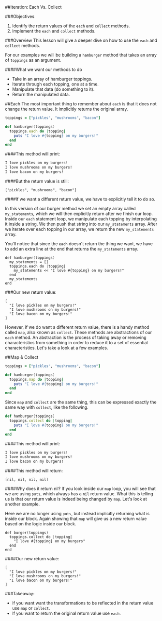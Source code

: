 ##Iteration: Each Vs. Collect


###Objectives
1. Identify the return values of the `each` and `collect` methods.
2. Implement the `each` and `collect` methods.

###Overview
This lesson will give a deeper dive on how to use the `each` and `collect` methods.


For our examples we will be building a `hamburger` method that takes an array of `toppings` as an argument.

####What we want our methods to do
- Take in an array of hamburger toppings.
- Iterate through each topping, one at a time.
- Manipulate that data (do something to it).
- Return the manipulated data.

##Each
The most important thing to remember about `each` is that it does not change the return value. It implicitly returns the original array.

```ruby
toppings = ["pickles", "mushrooms", "bacon"]

def hamburger(toppings)
  toppings.each do |topping|
    puts "I love #{topping} on my burgers!"
  end
end
```
####This method will print:

```ruby
I love pickles on my burgers!
I love mushrooms on my burgers!
I love bacon on my burgers!
```

####But the return value is still:

`["pickles", "mushrooms", "bacon"]`

####If we want a different return value, we have to explicitly tell it to do so.

In this version of our burger method we set an empty array called `my_statements`, which we will then explicitly return after we finish our loop.
Inside our `each` statement loop, we manipulate each topping by interpolating it inside a string. We then push that string into our `my_statements` array.
After we iterate over each topping in our array, we return the new `my_statements` array.

You'll notice that since the `each` doesn't return the thing we want, we have to add an extra line at the end that returns the `my_statements` array.

```
def hamburger(toppings)
  my_statements = []
  toppings.each do |topping|
    my_statements << "I love #{topping} on my burgers!"
  end
  my_statements
end
```
###Our new return value:
```
[
  "I love pickles on my burgers!"
  "I love mushrooms on my burgers!"  
  "I love bacon on my burgers!"
]
```
However, if we do want a different return value, there is a handy method called `map`, also known as `collect`. These methods are abstractions of our `each` method. An abstraction is the process of taking away or removing characteristics from something in order to reduce it to a set of essential characteristics. Let's take a look at a few examples.


##Map & Collect

```ruby
toppings = ["pickles", "mushrooms", "bacon"]

def hamburger(toppings)
  toppings.map do |topping|
    puts "I love #{topping} on my burgers!"
  end
end
```
Since `map` and `collect` are the same thing, this can be expressed exactly the same way with `collect`, like the following.

```ruby
def hamburger(toppings)
  toppings.collect do |topping|
    puts "I love #{topping} on my burgers!"
  end
end
```

####This method will print:
```ruby
I love pickles on my burgers!
I love mushrooms on my burgers!
I love bacon on my burgers!
```
####This method will return:

`[nil, nil, nil, nil]`

####Why does it return nil?
If you look inside our `map` loop, you will see that we are using `puts`, which always has a `nil` return value. What this is telling us is that our return value is indeed being changed by `map`. Let's look at another example.

Here we are no longer using `puts`, but instead implicitly returning what is inside our block. Again showing that `map` will give us a new return value based on the logic inside our block.

```
def burger(toppings)
  toppings.collect do |topping|
    "I love #{topping} on my burgers"
  end
end
```
####Our new return value:

```
[
  "I love pickles on my burgers!"
  "I love mushrooms on my burgers!"  
  "I love bacon on my burgers!"
]
```
###Takeaway:
- If you want want the transformations to be reflected in the return value use `map` or `collect`.
- If you want to return the original return value use `each`.
